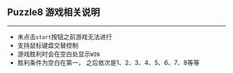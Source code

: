 ﻿## Puzzle8 游戏相关说明
----

- 未点击`start`按钮之前游戏无法进行  
- 支持鼠标键盘交替控制  
- 游戏胜利时会在空白处显示`WIN`  
- 胜利条件为空白在第一， 之后依次是1、2、3、4、5、6、7、8等等




